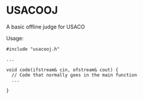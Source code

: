 # USACOOJ
A basic offline judge for USACO

Usage:
~~~~
#include "usacooj.h"

...

void code(ifstream& cin, ofstream& cout) {
  // Code that normally goes in the main function
  ...
  
}
~~~~
